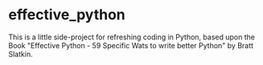 # effective_python

This is a little side-project for refreshing coding in Python, based upon the Book "Effective Python - 59 Specific Wats to write better Python" by Bratt Slatkin.